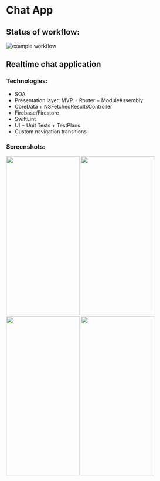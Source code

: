 # Chat App

## Status of workflow:

![example workflow](https://github.com/TFS-iOS/chat-app-YuriAndrianov/actions/workflows/github.yml/badge.svg)

## Realtime chat application

### Technologies:
* SOA
* Presentation layer: MVP + Router + ModuleAssembly
* CoreData + NSFetchedResultsController
* Firebase/Firestore
* SwiftLint
* UI + Unit Tests + TestPlans
* Custom navigation transitions

### Screenshots:

<img src="https://github.com/TFS-iOS/chat-app-YuriAndrianov/blob/main/MyChatApp/Resources/Screenshots/1.jpg" width="200" height="433"/> <img src="https://github.com/TFS-iOS/chat-app-YuriAndrianov/blob/main/MyChatApp/Resources/Screenshots/2.jpg" width="200" height="433"/> <img src="https://github.com/TFS-iOS/chat-app-YuriAndrianov/blob/main/MyChatApp/Resources/Screenshots/3.jpg" width="200" height="433"/> <img src="https://github.com/TFS-iOS/chat-app-YuriAndrianov/blob/main/MyChatApp/Resources/Screenshots/4.jpg" width="200" height="433"/>
